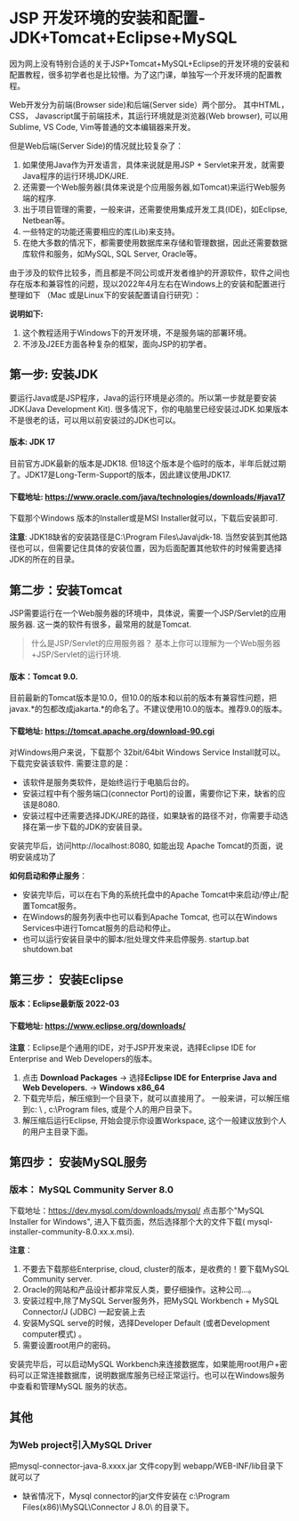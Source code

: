 # JSP 开发环境的安装和配置- JDK+Tomcat+Eclipse+MySQL

因为网上没有特别合适的关于JSP+Tomcat+MySQL+Eclipse的开发环境的安装和配置教程，很多初学者也是比较懵。为了这门课，单独写一个开发环境的配置教程。

Web开发分为前端(Browser side)和后端(Server side）两个部分。 其中HTML，CSS， Javascript属于前端技术，其运行环境就是浏览器(Web browser), 可以用Sublime, VS Code, Vim等普通的文本编辑器来开发。

但是Web后端(Server Side)的情况就比较复杂了：

1. 如果使用Java作为开发语言，具体来说就是用JSP + Servlet来开发，就需要Java程序的运行环境JDK/JRE.
2. 还需要一个Web服务器(具体来说是个应用服务器,如Tomcat)来运行Web服务端的程序.
3. 出于项目管理的需要，一般来讲，还需要使用集成开发工具(IDE)，如Eclipse, Netbean等。
4. 一些特定的功能还需要相应的库(Lib)来支持。
5. 在绝大多数的情况下，都需要使用数据库来存储和管理数据，因此还需要数据库软件和服务，如MySQL, SQL Server, Oracle等。

由于涉及的软件比较多，而且都是不同公司或开发者维护的开源软件，软件之间也存在版本和兼容性的问题，现以2022年4月左右在Windows上的安装和配置进行整理如下 （Mac 或是Linux下的安装配置请自行研究）：

**说明如下:**
1. 这个教程适用于Windows下的开发环境，不是服务端的部署环境。
1. 不涉及J2EE方面各种复杂的框架，面向JSP的初学者。

 ## 第一步: 安装JDK 

要运行Java或是JSP程序，Java的运行环境是必须的。所以第一步就是要安装JDK(Java Development Kit). 很多情况下，你的电脑里已经安装过JDK.如果版本不是很老的话，可以用以前安装过的JDK也可以。 

#### 版本: JDK 17

目前官方JDK最新的版本是JDK18. 但18这个版本是个临时的版本，半年后就过期了。JDK17是Long-Term-Support的版本，因此建议使用JDK17.

#### 下载地址: https://www.oracle.com/java/technologies/downloads/#java17 

下载那个Windows 版本的Installer或是MSI Installer就可以，下载后安装即可.

**注意**:  JDK18缺省的安装路径是C:\Program Files\Java\jdk-18.  当然安装到其他路径也可以，但需要记住具体的安装位置，因为后面配置其他软件的时候需要选择JDK的所在的目录。

## 第二步：安装Tomcat

JSP需要运行在一个Web服务器的环境中，具体说，需要一个JSP/Servlet的应用服务器. 这一类的软件有很多，最常用的就是Tomcat.

>  什么是JSP/Servlet的应用服务器？
>  基本上你可以理解为一个Web服务器+JSP/Servlet的运行环境.

#### 版本：Tomcat 9.0. 

目前最新的Tomcat版本是10.0，但10.0的版本和以前的版本有兼容性问题，把javax.\*的包都改成jakarta.\*的命名了。不建议使用10.0的版本。推荐9.0的版本。

#### 下载地址: https://tomcat.apache.org/download-90.cgi 

对Windows用户来说，下载那个 32bit/64bit Windows Service Install就可以。下载完安装该软件.
需要注意的是：

* 该软件是服务类软件，是始终运行于电脑后台的。
* 安装过程中有个服务端口(connector Port)的设置，需要你记下来，缺省的应该是8080.
* 安装过程中还需要选择JDK/JRE的路径，如果缺省的路径不对，你需要手动选择在第一步下载的JDK的安装目录。

安装完毕后，访问http://localhost:8080, 如能出现 Apache Tomcat的页面，说明安装成功了

**如何启动和停止服务**：

* 安装完毕后，可以在右下角的系统托盘中的Apache Tomcat中来启动/停止/配置Tomcat服务。
* 在Windows的服务列表中也可以看到Apache Tomcat, 也可以在Windows Services中进行Tomcat服务的启动和停止。  
* 也可以运行安装目录中的脚本/批处理文件来启停服务.  startup.bat  shutdown.bat


## 第三步： 安装Eclipse

#### 版本：Eclipse最新版 2022-03
#### 下载地址: https://www.eclipse.org/downloads/

**注意**：Eclipse是个通用的IDE，对于JSP开发来说，选择Eclipse IDE for Enterprise and Web Developers的版本。

1. 点击 **Download Packages** -> 选择**Eclipse IDE for Enterprise Java and Web Developers.** -> **Windows x86_64**
1. 下载完毕后，解压缩到一个目录下，就可以直接用了。 一般来讲，可以解压缩到c: \ ,  c:\Program files, 或是个人的用户目录下。
1. 解压缩后运行Eclipse,  开始会提示你设置Workspace, 这个一般建议放到个人的用户主目录下面。


## 第四步： 安装MySQL服务

### 版本： MySQL Community Server 8.0
下载地址：https://dev.mysql.com/downloads/mysql/
点击那个"MySQL Installer for Windows", 进入下载页面，然后选择那个大的文件下载( mysql-installer-community-8.0.xx.x.msi).

**注意**：
1. 不要去下载那些Enterprise, cloud, cluster的版本，是收费的！要下载MySQL Community server.
2. Oracle的网站和产品设计都非常反人类，要仔细操作。这种公司...。
3. 安装过程中,除了MySQL Server服务外，把MySQL Workbench + MySQL Connector/J (JDBC)  一起安装上去
4. 安装MySQL serve的时候，选择Developer Default (或者Development computer模式) 。
5. 需要设置root用户的密码。

安装完毕后，可以启动MySQL Workbench来连接数据库，如果能用root用户+密码可以正常连接数据库，说明数据库服务已经正常运行。也可以在Windows服务中查看和管理MySQL 服务的状态。


## 其他

### 为Web project引入MySQL Driver

把mysql-connector-java-8.xxxx.jar 文件copy到 webapp/WEB-INF/lib目录下就可以了

* 缺省情况下，Mysql connector的jar文件安装在 c:\Program Files(x86)\MySQL\Connector J 8.0\ 的目录下。



